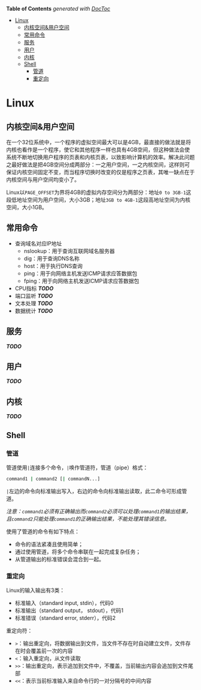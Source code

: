 <!-- START doctoc generated TOC please keep comment here to allow auto update -->
<!-- DON'T EDIT THIS SECTION, INSTEAD RE-RUN doctoc TO UPDATE -->
**Table of Contents**  *generated with [DocToc](https://github.com/thlorenz/doctoc)*

- [Linux](#linux)
  - [内核空间&用户空间](#%E5%86%85%E6%A0%B8%E7%A9%BA%E9%97%B4%E7%94%A8%E6%88%B7%E7%A9%BA%E9%97%B4)
  - [常用命令](#%E5%B8%B8%E7%94%A8%E5%91%BD%E4%BB%A4)
  - [服务](#%E6%9C%8D%E5%8A%A1)
  - [用户](#%E7%94%A8%E6%88%B7)
  - [内核](#%E5%86%85%E6%A0%B8)
  - [Shell](#shell)
    - [管道](#%E7%AE%A1%E9%81%93)
    - [重定向](#%E9%87%8D%E5%AE%9A%E5%90%91)

<!-- END doctoc generated TOC please keep comment here to allow auto update -->

# Linux

## 内核空间&用户空间

在一个32位系统中，一个程序的虚拟空间最大可以是4GB，最直接的做法就是将内核也看作是一个程序，使它和其他程序一样也具有4GB空间，但这种做法会使系统不断地切换用户程序的页表和内核页表，以致影响计算机的效率。解决此问题之最好做法是把4GB空间分成两部分：一之用户空间，一之内核空间，这样则可保证内核空间固定不变，而当程序切换时改变的仅是程序之页表，其唯一缺点在于内核空间与用户空间均变小了。

Linux以`PAGE_OFFSET`为界将4GB的虚拟内存空间分为两部分：地址`0 to 3GB-1`这段低地址空间为用户空间，大小3GB；地址`3GB to 4GB-1`这段高地址空间为内核空间，大小1GB。

## 常用命令

- 查询域名对应IP地址
    - nslookup：用于查询互联网域名服务器
    - dig：用于查询DNS名称
    - host：用于执行DNS查询
    - ping：用于向网络主机发送ICMP请求应答数据包
    - fping：用于向网络主机发送ICMP请求应答数据包
- CPU指标 ***TODO***
- 端口监听 ***TODO***
- 文本处理 ***TODO***
- 数据统计 ***TODO***

## 服务

***TODO***

## 用户

***TODO***

## 内核

***TODO***

## Shell

### 管道

管道使用`|`连接多个命令，`|`唤作管道符，管道（pipe）格式：

```bash
command1 | command2 [| commandN...]
```

`|`左边的命令向标准输出写入，右边的命令向标准输出读取，此二命令可形成管道。

_注意：`command1`必须有正确输出而`command2`必须可以处理`command1`的输出结果，且`command2`只能处理`command1`的正确输出结果，不能处理其错误信息。_

使用了管道的命令有如下特点：

- 命令的语法紧凑且使用简单；
- 通过使用管道，将多个命令串联在一起完成复杂任务；
- 从管道输出的标准错误会混合到一起。

### 重定向

Linux的输入输出有3类：

- 标准输入（standard input, stdin），代码0
- 标准输出（standard output， stdout），代码1
- 标准错误（standard error, stderr），代码2

重定向符：

- `>`：输出重定向，将数据输出到文件，当文件不存在时自动建立文件，文件存在时会覆盖前一次的内容
- `<`：输入重定向，从文件读取
- `>>`：输出重定向，表示追加到文件中，不覆盖，当前输出内容会追加到文件尾部
- `<<`：表示当前标准输入来自命令行的一对分隔号的中间内容